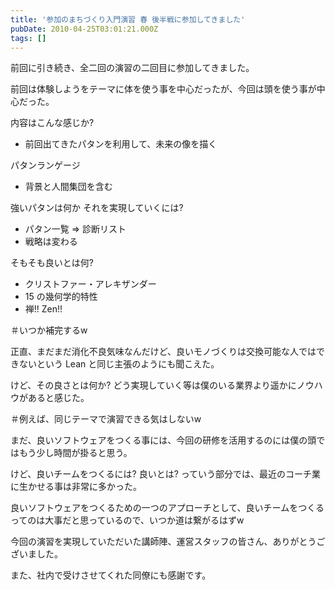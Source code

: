 ```yaml
---
title: '参加のまちづくり入門演習 春 後半戦に参加してきました'
pubDate: 2010-04-25T03:01:21.000Z
tags: []
---
```


前回に引き続き、全二回の演習の二回目に参加してきました。

前回は体験しようをテーマに体を使う事を中心だったが、今回は頭を使う事が中心だった。

内容はこんな感じか?

- 前回出てきたパタンを利用して、未来の像を描く

パタンランゲージ

- 背景と人間集団を含む

強いパタンは何か
それを実現していくには?

- パタン一覧 => 診断リスト
- 戦略は変わる

そもそも良いとは何?

- クリストファー・アレキザンダー
- 15 の幾何学的特性
- 禅!! Zen!!

＃いつか補完するw

正直、まだまだ消化不良気味なんだけど、良いモノづくりは交換可能な人ではできないという Lean と同じ主張のようにも聞こえた。

けど、その良さとは何か? どう実現していく等は僕のいる業界より遥かにノウハウがあると感じた。

＃例えば、同じテーマで演習できる気はしないw

まだ、良いソフトウェアをつくる事には、今回の研修を活用するのには僕の頭ではもう少し時間が掛ると思う。

けど、良いチームをつくるには? 良いとは? っていう部分では、最近のコーチ業に生かせる事は非常に多かった。

良いソフトウェアをつくるための一つのアプローチとして、良いチームをつくるってのは大事だと思っているので、いつか道は繋がるはずw

今回の演習を実現していただいた講師陣、運営スタッフの皆さん、ありがとうございました。

また、社内で受けさせてくれた同僚にも感謝です。
